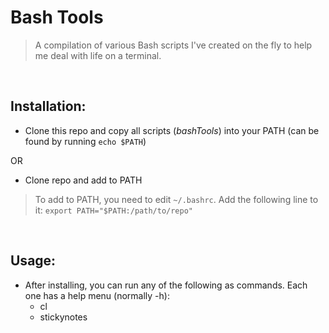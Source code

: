 # Bash Tools

> A compilation of various Bash scripts I've created on the fly to help me deal with life on a terminal.

<br/>

## Installation:

- Clone this repo and copy all scripts (*bashTools*) into your PATH (can be found by running `echo $PATH`)

OR

- Clone repo and add to PATH
> To add to PATH, you need to edit `~/.bashrc`. Add the following line to it: `export PATH="$PATH:/path/to/repo"`

<br/>

## Usage:

- After installing, you can run any of the following as commands. Each one has a help menu (normally -h):
	* cl
	* stickynotes
